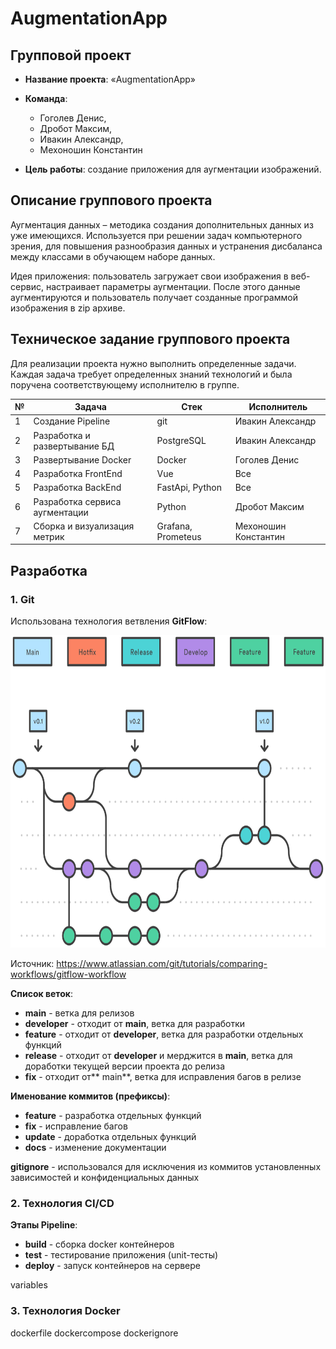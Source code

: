 # AugmentationApp



## Групповой проект

- **Название проекта**: «AugmentationApp»

- **Команда**: 
    - Гоголев Денис, 
    - Дробот Максим, 
    - Ивакин Александр, 
    - Мехоношин Константин
- **Цель работы**: создание приложения для аугментации изображений.

## Описание группового проекта

Аугментация данных – методика создания дополнительных данных из уже имеющихся. Используется при решении задач компьютерного зрения, для повышения разнообразия данных и устранения дисбаланса между классами в обучающем наборе данных. 

Идея приложения: пользователь загружает свои изображения в веб-сервис, настраивает параметры аугментации. После этого данные аугментируются и пользователь получает созданные программой изображения в zip архиве.

## Техническое задание группового проекта

Для реализации проекта нужно выполнить определенные задачи. Каждая задача требует определенных знаний технологий и была поручена соответствующему исполнителю в группе.

| №   | Задача                          | Стек                | Исполнитель           |
| --- | ------------------------------- | ------------------- | --------------------- |
|  1  | Создание Pipeline               | git                 | Ивакин Александр      |
|  2  | Разработка и развертывание БД   | PostgreSQL          | Ивакин Александр      |
|  3  | Развертывание Docker            | Docker              | Гоголев Денис         |
|  4  | Разработка FrontEnd             | Vue                 | Все                   |
|  5  | Разработка BackEnd              | FastApi, Python     | Все                   |
|  6  | Разработка сервиса аугментации  | Python              | Дробот Максим         |
|  7  | Сборка и визуализация метрик    | Grafana, Prometeus  | Мехоношин Константин  |

## Разработка
### 1. Git
Использована технология ветвления **GitFlow**:

 <img src="/images/04_Hotfix_branches.svg" width="600" height="500"> 

Источник: https://www.atlassian.com/git/tutorials/comparing-workflows/gitflow-workflow

**Список веток**:
- **main** - ветка для релизов
- **developer** - отходит от **main**, ветка для разработки
- **feature** - отходит от **developer**, ветка для разработки отдельных функций
- **release** - отходит от **developer** и мерджится в **main**, ветка для доработки текущей версии проекта до релиза
- **fix** - отходит от** main**, ветка для исправления багов в релизе

**Именование коммитов (префиксы)**:
- **feature** - разработка отдельных функций
- **fix** - исправление багов
- **update** - доработка отдельных функций
- **docs** - изменение документации

**gitignore** - использовался для исключения из коммитов установленных зависимостей и конфиденциальных данных

### 2. Технология CI/CD
**Этапы Pipeline**:
- **build** - сборка docker контейнеров
- **test** - тестирование приложения (unit-тесты)
- **deploy** - запуск контейнеров на сервере

variables

### 3. Технология Docker
dockerfile
dockercompose
dockerignore
